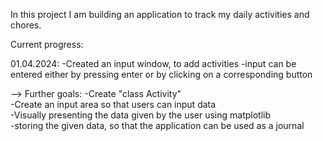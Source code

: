In this project I am building an application to track my daily activities and chores. 

Current progress:

01.04.2024:
-Created an input window, to add activities 
-input can be entered either by pressing enter or by clicking on a corresponding button

--> Further goals: 
              -Create "class Activity" <br>
              -Create an input area so that users can input data<br>
              -Visually presenting the data given by the user using matplotlib <br>
              -storing the given data, so that the application can be used as a journal<br>
              
